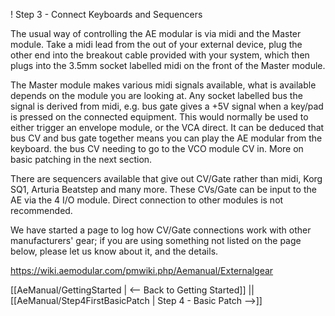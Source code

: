 ! Step 3 - Connect Keyboards and Sequencers

The usual way of controlling the AE modular is via midi and the Master module. Take a midi lead from the out of your external device, plug the other end into the breakout cable provided with your system, which then plugs into the 3.5mm socket labelled midi on the front of the Master module.

The Master module makes various midi signals available, what is available depends on the module you are looking at. Any socket labelled bus the signal is derived from midi, e.g. bus gate gives a +5V signal when a key/pad is pressed on the connected equipment. This would normally be used to either trigger  an envelope module, or the VCA direct. It can be deduced that bus CV and bus gate together means you can play the AE modular from the keyboard. the bus CV needing to go to the VCO module CV in. More on basic patching in the next section.
 
There are sequencers available that give out CV/Gate rather than midi, Korg SQ1, Arturia Beatstep and many more. These CVs/Gate can be input to the AE via the 4 I/O module. Direct connection to other modules is not recommended.

We have started a page to log how CV/Gate connections work with other manufacturers' gear; if you are using something not listed on the page below, please let us know about it, and the details.

https://wiki.aemodular.com/pmwiki.php/Aemanual/Externalgear


[[AeManual/GettingStarted | <-- Back to Getting Started]] || [[AeManual/Step4FirstBasicPatch | Step 4 - Basic Patch -->]]